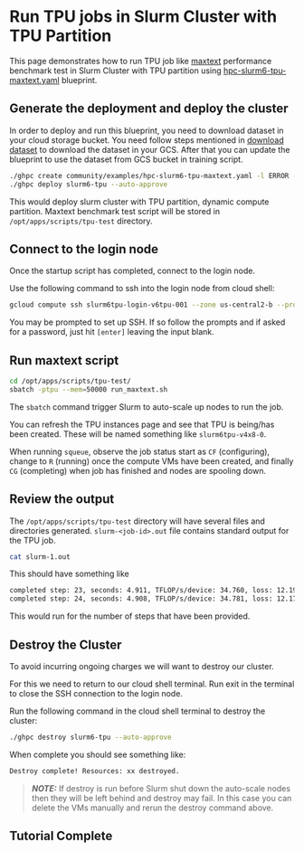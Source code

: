 # Run TPU jobs in Slurm Cluster with TPU Partition

This page demonstrates how to run TPU job like [maxtext](https://github.com/google/maxtext)
performance benchmark test in Slurm Cluster with TPU partition using [hpc-slurm6-tpu-maxtext.yaml](https://github.com/GoogleCloudPlatform/hpc-toolkit/blob/main/community/examples/hpc-slurm6-tpu-maxtext.yaml)
blueprint.

## Generate the deployment and deploy the cluster

In order to deploy and run this blueprint, you need to download dataset in your
cloud storage bucket. You need follow steps mentioned in [download dataset](https://github.com/google/maxtext?tab=readme-ov-file#getting-started-download-dataset-and-configure) to download
the dataset in your GCS. After that you can update the blueprint to use the
dataset from GCS bucket in training script.

```bash
./ghpc create community/examples/hpc-slurm6-tpu-maxtext.yaml -l ERROR --vars project_id=<project-id>;
./ghpc deploy slurm6-tpu --auto-approve
```

This would deploy slurm cluster with TPU partition, dynamic compute partition. Maxtext benchmark test script
will be stored in `/opt/apps/scripts/tpu-test` directory.

## Connect to the login node
Once the startup script has completed, connect to the login node.

Use the following command to ssh into the login node from cloud shell:

```bash
gcloud compute ssh slurm6tpu-login-v6tpu-001 --zone us-central2-b --project <project-id>
```

You may be prompted to set up SSH. If so follow the prompts and if asked for a
password, just hit `[enter]` leaving the input blank.

## Run maxtext script

```bash
cd /opt/apps/scripts/tpu-test/
sbatch -ptpu --mem=50000 run_maxtext.sh
```

The `sbatch` command trigger Slurm to auto-scale up nodes to run the job.

You can refresh the TPU instances page and see that TPU is being/has been created.
These will be named something like `slurm6tpu-v4x8-0`.

When running `squeue`, observe the job status start as `CF` (configuring), change to
`R` (running) once the compute VMs have been created, and finally `CG` (completing)
when job has finished and nodes are spooling down.

## Review the output

The `/opt/apps/scripts/tpu-test` directory will have several files and directories generated.
`slurm-<job-id>.out` file contains standard output for the TPU job.

```bash
cat slurm-1.out
```

This should have something like

```bash
completed step: 23, seconds: 4.911, TFLOP/s/device: 34.760, loss: 12.192
completed step: 24, seconds: 4.908, TFLOP/s/device: 34.781, loss: 12.173
```

This would run for the number of steps that have been provided.

## Destroy the Cluster

To avoid incurring ongoing charges we will want to destroy our cluster.

For this we need to return to our cloud shell terminal. Run exit in the terminal to close the SSH connection to the login node.

Run the following command in the cloud shell terminal to destroy the cluster:

```bash
./ghpc destroy slurm6-tpu --auto-approve
```

When complete you should see something like:

```bash
Destroy complete! Resources: xx destroyed.
```

> **_NOTE:_** If destroy is run before Slurm shut down the auto-scale nodes then
> they will be left behind and destroy may fail. In this case you can delete the
> VMs manually and rerun the destroy command above.

## Tutorial Complete
